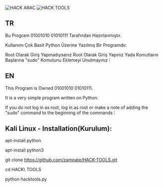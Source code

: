 
![HACK ARAC](https://user-images.githubusercontent.com/92029292/209845895-cab2caea-a380-4009-bd19-c84dbf3fbac7.png)
![HACK TOOLS](https://user-images.githubusercontent.com/92029292/209845941-5de406a5-4440-463d-802a-5a6b86e17bb1.png)

TR
-------------------------------------------------------------------------------------------------------------------------------
Bu Program 01001010 01010111 Tarafından Hazırlanmıştır.

Kullanımı Çok Basit Python Üzerine Yazılmış Bir Programdır.

Root Olarak Giriş Yapmadıysanız Root Olarak Giriş Yapınız Yada Komutların Başlarına "sudo" Komutunu Eklemeyi Unutmayınız ❕

EN
--------------------------------------------------------------------------------------------------------------------------------
This Program is Owned 01001010 01010111.

It is a very simple program written on Python.

If you do not log in as root, log in as root or make a note of adding the "sudo" command to the beginning of the commands ❕


Kali Linux - Installation(Kurulum):
---------------------------------------------------------------------------------------------------------------------------------
apt-install python

apt-install python3

git clone https://github.com/zampate/HACK-TOOLS.git

cd HACK\ TOOLS

python hacktools.py


